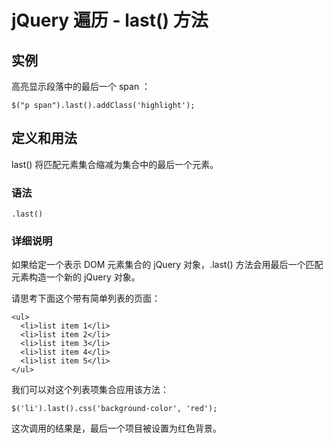 # jQuery 遍历 - last() 方法



## 实例

高亮显示段落中的最后一个 span ：

```
$("p span").last().addClass('highlight');

```

## 定义和用法

last() 将匹配元素集合缩减为集合中的最后一个元素。

### 语法

```
.last()
```

### 详细说明

如果给定一个表示 DOM 元素集合的 jQuery 对象，.last() 方法会用最后一个匹配元素构造一个新的 jQuery 对象。

请思考下面这个带有简单列表的页面：

```
<ul>
  <li>list item 1</li>
  <li>list item 2</li>
  <li>list item 3</li>
  <li>list item 4</li>
  <li>list item 5</li>
</ul>

```

我们可以对这个列表项集合应用该方法：

```
$('li').last().css('background-color', 'red');
```

这次调用的结果是，最后一个项目被设置为红色背景。



